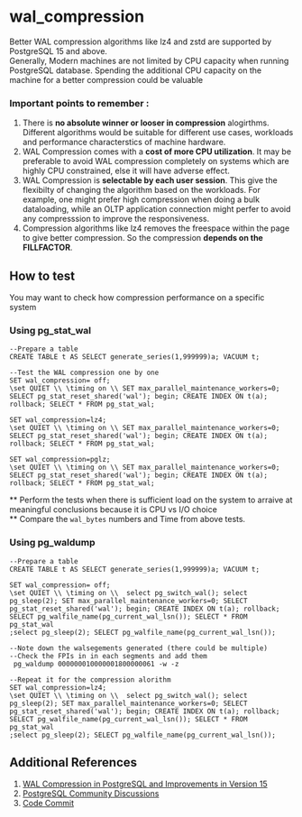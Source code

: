 # wal_compression
Better WAL compression algorithms like lz4 and zstd are supported by PostgreSQL 15 and above.  
Generally, Modern machines are not limited by CPU capacity when running PostgreSQL database. Spending the additional CPU capacity on the machine for a better compression could be valuable

### Important points to remember : 
1. There is **no absolute winner or looser in compression** alogirthms. Different algorithms would be suitable for different use cases, workloads and performance characterstics of machine hardware.
2. WAL Compression comes with a **cost of more CPU utilization**. It may be preferable to avoid WAL compression completely on systems which are highly CPU constrained, else it will have adverse effect.
3. WAL Compression is **selectable by each user session**. This give the flexibilty of changing the algorithm based on the workloads. 
    For example, one might prefer high compression when doing a bulk dataloading, while an OLTP application connection might perfer to avoid any compresssion to improve the responsiveness.
4. Compression algorithms like lz4 removes the freespace within the page to give better compression. So the compression **depends on the FILLFACTOR**.


## How to test
You may want to check how compression performance on a specific system
### Using pg_stat_wal
```
--Prepare a table
CREATE TABLE t AS SELECT generate_series(1,999999)a; VACUUM t;

--Test the WAL compression one by one
SET wal_compression= off;
\set QUIET \\ \timing on \\ SET max_parallel_maintenance_workers=0; SELECT pg_stat_reset_shared('wal'); begin; CREATE INDEX ON t(a); rollback; SELECT * FROM pg_stat_wal;

SET wal_compression=lz4;
\set QUIET \\ \timing on \\ SET max_parallel_maintenance_workers=0; SELECT pg_stat_reset_shared('wal'); begin; CREATE INDEX ON t(a); rollback; SELECT * FROM pg_stat_wal;

SET wal_compression=pglz;
\set QUIET \\ \timing on \\ SET max_parallel_maintenance_workers=0; SELECT pg_stat_reset_shared('wal'); begin; CREATE INDEX ON t(a); rollback; SELECT * FROM pg_stat_wal;
```
** Perform the tests when there is sufficient load on the system to arraive at meaningful conclusions because it is CPU vs I/O choice  
** Compare the `wal_bytes` numbers and Time from above tests.
### Using pg_waldump
```
--Prepare a table
CREATE TABLE t AS SELECT generate_series(1,999999)a; VACUUM t;

SET wal_compression= off;
\set QUIET \\ \timing on \\  select pg_switch_wal(); select pg_sleep(2); SET max_parallel_maintenance_workers=0; SELECT pg_stat_reset_shared('wal'); begin; CREATE INDEX ON t(a); rollback; SELECT pg_walfile_name(pg_current_wal_lsn()); SELECT * FROM pg_stat_wal
;select pg_sleep(2); SELECT pg_walfile_name(pg_current_wal_lsn());

--Note down the walsegements generated (there could be multiple)
--Check the FPIs in in each segments and add them
 pg_waldump 000000010000001800000061 -w -z

--Repeat it for the compression alorithm
SET wal_compression=lz4;
\set QUIET \\ \timing on \\  select pg_switch_wal(); select pg_sleep(2); SET max_parallel_maintenance_workers=0; SELECT pg_stat_reset_shared('wal'); begin; CREATE INDEX ON t(a); rollback; SELECT pg_walfile_name(pg_current_wal_lsn()); SELECT * FROM pg_stat_wal
;select pg_sleep(2); SELECT pg_walfile_name(pg_current_wal_lsn());

```

## Additional References
1. [WAL Compression in PostgreSQL and Improvements in Version 15](https://www.percona.com/blog/wal-compression-in-postgresql-and-recent-improvements-in-version-15/)  
2. [PostgreSQL Community Discussions](https://www.postgresql.org/message-id/flat/3037310D-ECB7-4BF1-AF20-01C10BB33A33%40yandex-team.ru)
3. [Code Commit](https://git.postgresql.org/gitweb/?p=postgresql.git;h=4035cd5d4)


